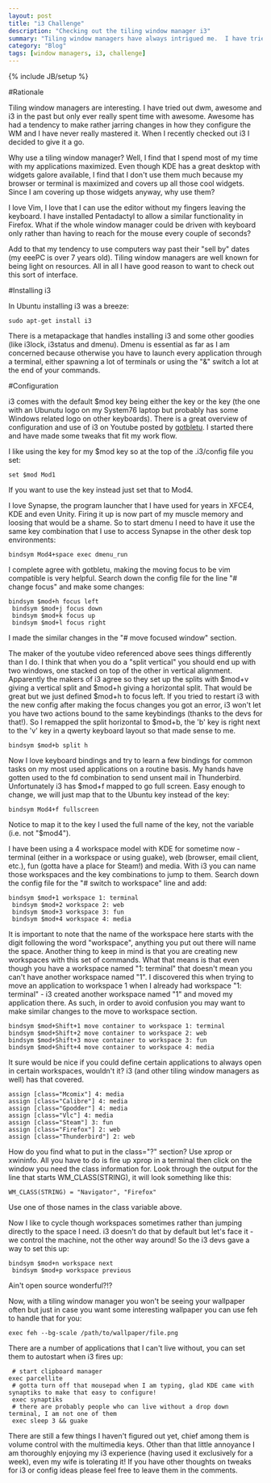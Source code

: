 ```yaml
---
layout: post
title: "i3 Challenge"
description: "Checking out the tiling window manager i3"
summary: "Tiling window managers have always intrigued me.  I have tried a number of them but never for long enough to really get into them.  Now I am starting the new year (well, ending 2013 too) with a one week challenge to use i3 as my window manager.  Here is the chronicle of how that went."
category: "Blog"
tags: [window managers, i3, challenge]
---
```

{% include JB/setup %}

#Rationale

Tiling window managers are interesting.  I have tried out dwm, awesome and i3 in the past but only ever really spent time with awesome.  Awesome has had a tendency to make rather jarring changes in how they configure the WM and I have never really mastered it.  When I recently checked out i3 I decided to give it a go.

Why use a tiling window manager?  Well, I find that I spend most of my time with my applications maximized.  Even though KDE has a great desktop with widgets galore available, I find that I don't use them much because my browser or terminal is maximized and covers up all those cool widgets.  Since I am covering up those widgets anyway, why use them?

I love Vim, I love that I can use the editor without my fingers leaving the keyboard.  I have installed Pentadactyl to allow a similar functionality in Firefox.  What if the whole window manager could be driven with keyboard only rather than having to reach for the mouse every couple of seconds?

Add to that my tendency to use computers way past their "sell by" dates (my eeePC is over 7 years old).  Tiling window managers are well known for being light on resources.  All in all I have good reason to want to check out this sort of interface.

#Installing i3

In Ubuntu installing i3 was a breeze:

    sudo apt-get install i3

There is a metapackage that handles installing i3 and some other goodies (like i3lock, i3status and dmenu).  Dmenu is essential as far as I am concerned because otherwise you have to launch every application through a terminal, either spawning a lot of terminals or using the "&" switch a lot at the end of your commands.

#Configuration

i3 comes with the default $mod key being either the <Alt> key or the <Super> key (the one with an Ubunutu logo on my System76 laptop but probably has some Windows related logo on other keyboards).  There is a great overview of configuration and use of i3 on Youtube posted by [gotbletu](http://www.youtube.com/watch?v=yAq_Enj_d2Q).  I started there and have made some tweaks that fit my work flow.

I like using the <Alt> key for my $mod key so at the top of the .i3/config file you set:

    set $mod Mod1

If you want to use the <Super> key instead just set that to Mod4.

I love Synapse, the program launcher that I have used for years in XFCE4, KDE and even Unity.  Firing it up is now part of my muscle memory and loosing that would be a shame.  So to start dmenu I need to have it use the same key combination that I use to access Synapse in the other desk top environments:

    bindsym Mod4+space exec dmenu_run

I complete agree with gotbletu, making the moving focus to be vim compatible is very helpful.  Search down the config file for the line "# change focus" and make some changes:

    bindsym $mod+h focus left
	 bindsym $mod+j focus down
	 bindsym $mod+k focus up
	 bindsym $mod+l focus right

I made the similar changes in the "# move focused window" section.

The maker of the youtube video referenced above sees things differently than I do.  I think that when you do a "split vertical" you should end up with two windows, one stacked on top of the other in vertical alignment.  Apparently the makers of i3 agree so they set up the splits with $mod+v giving a vertical split and $mod+h giving a horizontal split.  That would be great but we just defined $mod+h to focus left.  If you tried to restart i3 with the new config after making the focus changes you got an error, i3 won't let you have two actions bound to the same keybindings (thanks to the devs for that!).  So I remapped the split horizontal to $mod+b, the 'b' key is right next to the 'v' key in a qwerty keyboard layout so that made sense to me.

    bindsym $mod+b split h

Now I love keyboard bindings and try to learn a few bindings for common tasks on my most used applications on a routine basis.  My hands have gotten used to the <Alt>fd combination to send unsent mail in Thunderbird.  Unfortunately i3 has $mod+f mapped to go full screen.  Easy enough to change, we will just map that to the Ubuntu key instead of the <Alt> key:

    bindsym Mod4+f fullscreen

Notice to map it to the <Super> key I used the full name of the key, not the variable (i.e. not "$mod4").

I have been using a 4 workspace model with KDE for sometime now - terminal (either in a workspace or using guake), web (browser, email client, etc.), fun (gotta have a place for Steam!) and media.  With i3 you can name those workspaces and the key combinations to jump to them.  Search down the config file for the "# switch to workspace" line and add:

    bindsym $mod+1 workspace 1: terminal
	 bindsym $mod+2 workspace 2: web
	 bindsym $mod+3 workspace 3: fun
	 bindsym $mod+4 workspace 4: media

It is important to note that the name of the workspace here starts with the digit following the word "workspace", anything you put out there will name the space. Another thing to keep in mind is that you are creating new workspaces with this set of commands.  What that means is that even though you have a workspace named "1: terminal" that doesn't mean you can't have another workspace named "1".  I discovered this when trying to move an application to workspace 1 when I already had workspace "1: terminal" - i3 created another workspace named "1" and moved my application there.  As such, in order to avoid confusion you may want to make similar changes to the move to workspace section.

    bindsym $mod+Shift+1 move container to workspace 1: terminal
    bindsym $mod+Shift+2 move container to workspace 2: web
    bindsym $mod+Shift+3 move container to workspace 3: fun
    bindsym $mod+Shift+4 move container to workspace 4: media

It sure would be nice if you could define certain applications to always open in certain workspaces, wouldn't it?  i3 (and other tiling window managers as well) has that covered.

    assign [class="Mcomix"] 4: media
    assign [class="Calibre"] 4: media
    assign [class="Gpodder"] 4: media
    assign [class="Vlc"] 4: media
    assign [class="Steam"] 3: fun
    assign [class="Firefox"] 2: web
    assign [class="Thunderbird"] 2: web

How do you find what to put in the class="?" section?  Use xprop or xwininfo. All you have to do is fire up xprop in a terminal then click on the window you need the class information for. Look through the output for the line that starts WM_CLASS(STRING), it will look something like this:

    WM_CLASS(STRING) = "Navigator", "Firefox"

Use one of those names in the class variable above.

Now I like to cycle though workspaces sometimes rather than jumping directly to the space I need.  i3 doesn't do that by default but let's face it - we control the machine, not the other way around!  So the i3 devs gave a way to set this up:

    bindsym $mod+n workspace next
	 bindsym $mod+p workspace previous

Ain't open source wonderful?!?

Now, with a tiling window manager you won't be seeing your wallpaper often but just in case you want some interesting wallpaper you can use feh to handle that for you:

    exec feh --bg-scale /path/to/wallpaper/file.png

There are a number of applications that I can't live without, you can set them to autostart when i3 fires up:

	 # start clipboard manager
    exec parcellite
	 # gotta turn off that mousepad when I am typing, glad KDE came with synaptiks to make that easy to configure!
	 exec synaptiks
	 # there are probably people who can live without a drop down terminal, I am not one of them
	 exec sleep 3 && guake

There are still a few things I haven't figured out yet, chief among them is volume control with the multimedia keys.  Other than that little annoyance I am thoroughly enjoying my i3 experience (having used it exclusively for a week), even my wife is tolerating it!  If you have other thoughts on tweaks for i3 or config ideas please feel free to leave them in the comments.

